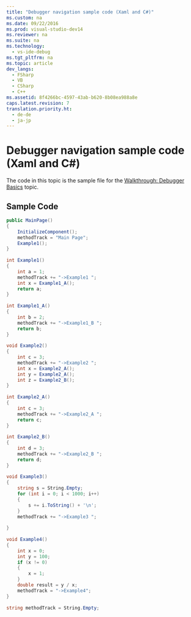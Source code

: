 ```yaml
---
title: "Debugger navigation sample code (Xaml and C#)"
ms.custom: na
ms.date: 09/22/2016
ms.prod: visual-studio-dev14
ms.reviewer: na
ms.suite: na
ms.technology: 
  - vs-ide-debug
ms.tgt_pltfrm: na
ms.topic: article
dev_langs: 
  - FSharp
  - VB
  - CSharp
  - C++
ms.assetid: 8f4266bc-4597-43ab-b620-8b08ea988a8e
caps.latest.revision: 7
translation.priority.ht: 
  - de-de
  - ja-jp
---
```

# Debugger navigation sample code (Xaml and C#)
The code in this topic is the sample file for the [Walkthrough: Debugger Basics](../vs140/navigate-a-debugging-session-in-visual-studio--xaml-and-csharp-.md) topic.  
  
## Sample Code  
  
```c#  
public MainPage()  
{  
    InitializeComponent();  
    methodTrack = "Main Page";             
    Example1();  
}  
  
int Example1()  
{  
    int a = 1;  
    methodTrack += "->Example1 ";  
    int x = Example1_A();  
    return a;  
}  
  
int Example1_A()  
{  
    int b = 2;  
    methodTrack += "->Example1_B ";  
    return b;  
}  
  
void Example2()  
{  
    int c = 3;  
    methodTrack += "->Example2 ";  
    int x = Example2_A();  
    int y = Example2_A();  
    int z = Example2_B();  
}  
  
int Example2_A()  
{  
    int c = 3;  
    methodTrack += "->Example2_A ";  
    return c;  
}  
  
int Example2_B()  
{  
    int d = 3;  
    methodTrack += "->Example2_B ";  
    return d;  
}  
  
void Example3()  
{  
    string s = String.Empty;  
    for (int i = 0; i < 1000; i++)  
    {  
        s += i.ToString() + '\n';  
    }  
    methodTrack += "->Example3 ";  
  
}  
  
void Example4()  
{  
    int x = 0;  
    int y = 100;  
    if (x != 0)  
    {  
        x = 1;  
    }  
    double result = y / x;  
    methodTrack = "->Example4";  
}  
  
string methodTrack = String.Empty;  
  
```